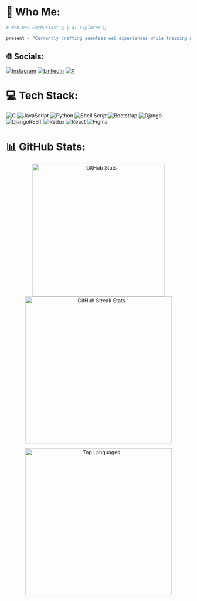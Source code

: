 # 💫 Who Me:

```python
# Web Dev Enthusiast 🚀 | AI Explorer 🤖

present = "Currently crafting seamless web experiences while training my neural network to learn Machine Learning and AI!"

```

## 🌐 Socials:
[![Instagram](https://img.shields.io/badge/Instagram-%23E4405F.svg?logo=Instagram&logoColor=white)](https://instagram.com/noble_ch) [![LinkedIn](https://img.shields.io/badge/LinkedIn-%230077B5.svg?logo=linkedin&logoColor=white)](https://linkedin.com/in/noble-ch) [![X](https://img.shields.io/badge/X-black.svg?logo=X&logoColor=white)](https://x.com/@noblebiru) 

# 💻 Tech Stack:
![C](https://img.shields.io/badge/c-%2300599C.svg?style=flat&logo=c&logoColor=white) ![JavaScript](https://img.shields.io/badge/javascript-%23323330.svg?style=flat&logo=javascript&logoColor=%23F7DF1E) ![Python](https://img.shields.io/badge/python-3670A0?style=flat&logo=python&logoColor=ffdd54) ![Shell Script](https://img.shields.io/badge/shell_script-%23121011.svg?style=flat&logo=gnu-bash&logoColor=white)![Bootstrap](https://img.shields.io/badge/bootstrap-%238511FA.svg?style=flat&logo=bootstrap&logoColor=white) ![Django](https://img.shields.io/badge/django-%23092E20.svg?style=flat&logo=django&logoColor=white) ![DjangoREST](https://img.shields.io/badge/DJANGO-REST-ff1709?style=flat&logo=django&logoColor=white&color=ff1709&labelColor=gray) ![Redux](https://img.shields.io/badge/redux-%23593d88.svg?style=flat&logo=redux&logoColor=white)  ![React](https://img.shields.io/badge/react-%2320232a.svg?style=flat&logo=react&logoColor=%2361DAFB) ![Figma](https://img.shields.io/badge/figma-%23F24E1E.svg?style=flat&logo=figma&logoColor=white) 
# 📊 GitHub Stats:
<div align="center">
  <img src="https://github-readme-stats.vercel.app/api?username=noble-ch&theme=dark&hide_border=true&include_all_commits=false&count_private=false" alt="GitHub Stats" width="362">
  <img src="https://github-readme-streak-stats.herokuapp.com/?user=noble-ch&theme=dark&hide_border=true" alt="GitHub Streak Stats" width="400">
</div>

<p align="center">
  <img src="https://github-readme-stats.vercel.app/api/top-langs/?username=noble-ch&theme=dark&hide_border=true&include_all_commits=false&count_private=false&layout=compact" alt="Top Languages" width="400">
</p>
